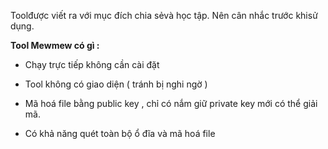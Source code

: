 Toolđược viết ra với mục đích chia sẻvà học tập. Nên cân nhắc trước khisử dụng.

**Tool Mewmew có gì :**

*   Chạy trực tiếp không cần cài đặt
    

*   Tool không có giao diện ( tránh bị nghi ngờ )
    

*   Mã hoá file bằng public key , chỉ có nắm giữ private key mới có thể giải mã.
    

*   Có khả năng quét toàn bộ ổ đĩa và mã hoá file